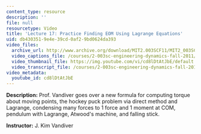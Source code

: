 ```yaml
---
content_type: resource
description: ''
file: null
resourcetype: Video
title: 'Lecture 17: Practice Finding EOM Using Lagrange Equations'
uid: db430351-9e4e-39cd-0af2-9bd0624da393
video_files:
  archive_url: http://www.archive.org/download/MIT2.003SCF11/MIT2_003SCF11_lec17_300k.mp4
  video_captions_file: /courses/2-003sc-engineering-dynamics-fall-2011/646cd7c6d50e5b728e043976cfca5f06_cd8lDtAtJbE.vtt
  video_thumbnail_file: https://img.youtube.com/vi/cd8lDtAtJbE/default.jpg
  video_transcript_file: /courses/2-003sc-engineering-dynamics-fall-2011/f6890cb54ae95961cb9f458a4ea99f47_cd8lDtAtJbE.pdf
video_metadata:
  youtube_id: cd8lDtAtJbE
---
```


**Description:** Prof. Vandiver goes over a new formula for computing torque about moving points, the hockey puck problem via direct method and Lagrange, condensing many forces to 1 force and 1 moment at COM, pendulum with Lagrange, Atwood's machine, and falling stick.

**Instructor:** J. Kim Vandiver